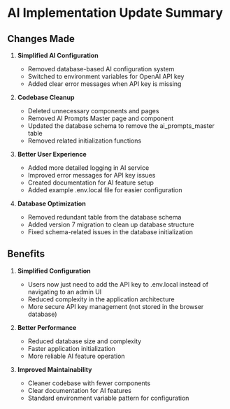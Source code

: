 # AI Implementation Update Summary

## Changes Made

1. **Simplified AI Configuration**
   - Removed database-based AI configuration system
   - Switched to environment variables for OpenAI API key
   - Added clear error messages when API key is missing

2. **Codebase Cleanup**
   - Deleted unnecessary components and pages
   - Removed AI Prompts Master page and component
   - Updated the database schema to remove the ai_prompts_master table
   - Removed related initialization functions

3. **Better User Experience**
   - Added more detailed logging in AI service
   - Improved error messages for API key issues
   - Created documentation for AI feature setup
   - Added example .env.local file for easier configuration

4. **Database Optimization**
   - Removed redundant table from the database schema
   - Added version 7 migration to clean up database structure
   - Fixed schema-related issues in the database initialization

## Benefits

1. **Simplified Configuration**
   - Users now just need to add the API key to .env.local instead of navigating to an admin UI
   - Reduced complexity in the application architecture
   - More secure API key management (not stored in the browser database)

2. **Better Performance**
   - Reduced database size and complexity
   - Faster application initialization
   - More reliable AI feature operation

3. **Improved Maintainability**
   - Cleaner codebase with fewer components
   - Clear documentation for AI features
   - Standard environment variable pattern for configuration 